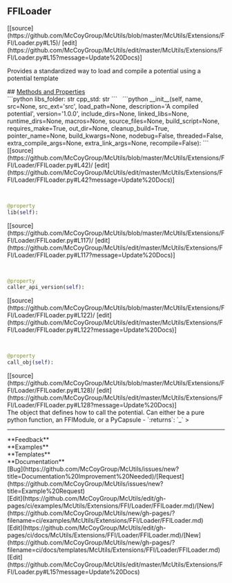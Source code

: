 ## <a id="McUtils.McUtils.Extensions.FFI.Loader.FFILoader">FFILoader</a> 

<div class="docs-source-link" markdown="1">
[[source](https://github.com/McCoyGroup/McUtils/blob/master/McUtils/Extensions/FFI/Loader.py#L15)/
[edit](https://github.com/McCoyGroup/McUtils/edit/master/McUtils/Extensions/FFI/Loader.py#L15?message=Update%20Docs)]
</div>

Provides a standardized way to load and compile a potential using a potential template







<div class="collapsible-section">
 <div class="collapsible-section collapsible-section-header" markdown="1">
## <a class="collapse-link" data-toggle="collapse" href="#methods" markdown="1"> Methods and Properties</a> <a class="float-right" data-toggle="collapse" href="#methods"><i class="fa fa-chevron-down"></i></a>
 </div>
 <div class="collapsible-section collapsible-section-body collapse show" id="methods" markdown="1">
 ```python
libs_folder: str
cpp_std: str
```
<a id="McUtils.McUtils.Extensions.FFI.Loader.FFILoader.__init__" class="docs-object-method">&nbsp;</a> 
```python
__init__(self, name, src=None, src_ext='src', load_path=None, description='A compiled potential', version='1.0.0', include_dirs=None, linked_libs=None, runtime_dirs=None, macros=None, source_files=None, build_script=None, requires_make=True, out_dir=None, cleanup_build=True, pointer_name=None, build_kwargs=None, nodebug=False, threaded=False, extra_compile_args=None, extra_link_args=None, recompile=False): 
```
<div class="docs-source-link" markdown="1">
[[source](https://github.com/McCoyGroup/McUtils/blob/master/McUtils/Extensions/FFI/Loader/FFILoader.py#L42)/
[edit](https://github.com/McCoyGroup/McUtils/edit/master/McUtils/Extensions/FFI/Loader/FFILoader.py#L42?message=Update%20Docs)]
</div>


<a id="McUtils.McUtils.Extensions.FFI.Loader.FFILoader.lib" class="docs-object-method">&nbsp;</a> 
```python
@property
lib(self): 
```
<div class="docs-source-link" markdown="1">
[[source](https://github.com/McCoyGroup/McUtils/blob/master/McUtils/Extensions/FFI/Loader/FFILoader.py#L117)/
[edit](https://github.com/McCoyGroup/McUtils/edit/master/McUtils/Extensions/FFI/Loader/FFILoader.py#L117?message=Update%20Docs)]
</div>


<a id="McUtils.McUtils.Extensions.FFI.Loader.FFILoader.caller_api_version" class="docs-object-method">&nbsp;</a> 
```python
@property
caller_api_version(self): 
```
<div class="docs-source-link" markdown="1">
[[source](https://github.com/McCoyGroup/McUtils/blob/master/McUtils/Extensions/FFI/Loader/FFILoader.py#L122)/
[edit](https://github.com/McCoyGroup/McUtils/edit/master/McUtils/Extensions/FFI/Loader/FFILoader.py#L122?message=Update%20Docs)]
</div>


<a id="McUtils.McUtils.Extensions.FFI.Loader.FFILoader.call_obj" class="docs-object-method">&nbsp;</a> 
```python
@property
call_obj(self): 
```
<div class="docs-source-link" markdown="1">
[[source](https://github.com/McCoyGroup/McUtils/blob/master/McUtils/Extensions/FFI/Loader/FFILoader.py#L128)/
[edit](https://github.com/McCoyGroup/McUtils/edit/master/McUtils/Extensions/FFI/Loader/FFILoader.py#L128?message=Update%20Docs)]
</div>
The object that defines how to call the potential.
Can either be a pure python function, an FFIModule, or a PyCapsule
  - `:returns`: `_`
    >
 </div>
</div>












---


<div markdown="1" class="text-secondary">
<div class="container">
  <div class="row">
   <div class="col" markdown="1">
**Feedback**   
</div>
   <div class="col" markdown="1">
**Examples**   
</div>
   <div class="col" markdown="1">
**Templates**   
</div>
   <div class="col" markdown="1">
**Documentation**   
</div>
   <div class="col" markdown="1">
   
</div>
   <div class="col" markdown="1">
   
</div>
   <div class="col" markdown="1">
   
</div>
</div>
  <div class="row">
   <div class="col" markdown="1">
[Bug](https://github.com/McCoyGroup/McUtils/issues/new?title=Documentation%20Improvement%20Needed)/[Request](https://github.com/McCoyGroup/McUtils/issues/new?title=Example%20Request)   
</div>
   <div class="col" markdown="1">
[Edit](https://github.com/McCoyGroup/McUtils/edit/gh-pages/ci/examples/McUtils/Extensions/FFI/Loader/FFILoader.md)/[New](https://github.com/McCoyGroup/McUtils/new/gh-pages/?filename=ci/examples/McUtils/Extensions/FFI/Loader/FFILoader.md)   
</div>
   <div class="col" markdown="1">
[Edit](https://github.com/McCoyGroup/McUtils/edit/gh-pages/ci/docs/McUtils/Extensions/FFI/Loader/FFILoader.md)/[New](https://github.com/McCoyGroup/McUtils/new/gh-pages/?filename=ci/docs/templates/McUtils/Extensions/FFI/Loader/FFILoader.md)   
</div>
   <div class="col" markdown="1">
[Edit](https://github.com/McCoyGroup/McUtils/edit/master/McUtils/Extensions/FFI/Loader.py#L15?message=Update%20Docs)   
</div>
   <div class="col" markdown="1">
   
</div>
   <div class="col" markdown="1">
   
</div>
   <div class="col" markdown="1">
   
</div>
</div>
</div>
</div>